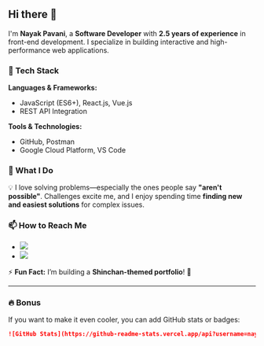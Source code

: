 ## Hi there 👋  
I'm **Nayak Pavani**, a **Software Developer** with **2.5 years of experience** in front-end development. I specialize in building interactive and high-performance web applications.  

### 🚀 Tech Stack  
**Languages & Frameworks:**  
- JavaScript (ES6+), React.js, Vue.js  
- REST API Integration  

**Tools & Technologies:**  
- GitHub, Postman  
- Google Cloud Platform, VS Code  

### 🌟 What I Do  
💡 I love solving problems—especially the ones people say **"aren't possible"**. Challenges excite me, and I enjoy spending time **finding new and easiest solutions** for complex issues.  

### 📫 How to Reach Me  
- <a href="your-linkedin-url" target="_blank"><img src="https://img.shields.io/badge/LinkedIn-0A66C2?style=for-the-badge&logo=linkedin&logoColor=white"></a>  
- <a href="mailto:your-email@example.com"><img src="https://img.shields.io/badge/Email-D14836?style=for-the-badge&logo=gmail&logoColor=white"></a>  

⚡ **Fun Fact:** I’m building a **Shinchan-themed portfolio**! 🚀  

---

### 🔥 Bonus  
If you want to make it even cooler, you can add GitHub stats or badges:  

```md
![GitHub Stats](https://github-readme-stats.vercel.app/api?username=nayakpavani&show_icons=true&theme=radical)
